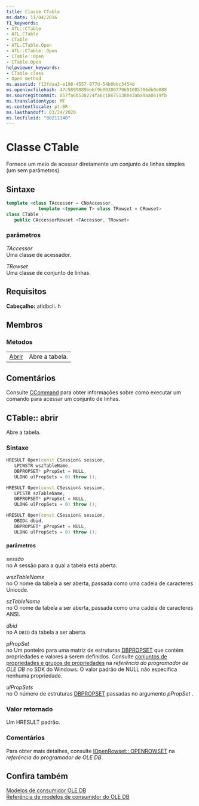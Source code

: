 ```yaml
---
title: Classe CTable
ms.date: 11/04/2016
f1_keywords:
- ATL::CTable
- ATL.CTable
- CTable
- ATL.CTable.Open
- ATL::CTable::Open
- CTable::Open
- CTable.Open
helpviewer_keywords:
- CTable class
- Open method
ms.assetid: f13fdaa3-e198-4557-977d-54b0bbc3454d
ms.openlocfilehash: 47c9899889bbbf9b09300779691085786db0e088
ms.sourcegitcommit: 857fa6b530224fa6c18675138043aba9aa0619fb
ms.translationtype: MT
ms.contentlocale: pt-BR
ms.lasthandoff: 03/24/2020
ms.locfileid: "80211140"
---
```

# <a name="ctable-class"></a>Classe CTable

Fornece um meio de acessar diretamente um conjunto de linhas simples (um sem parâmetros).

## <a name="syntax"></a>Sintaxe

```cpp
template <class TAccessor = CNoAccessor,
            template <typename T> class TRowset = CRowset>
class CTable :
   public CAccessorRowset <TAccessor, TRowset>
```

### <a name="parameters"></a>parâmetros

*TAccessor*<br/>
Uma classe de acessador.

*TRowset*<br/>
Uma classe de conjunto de linhas.

## <a name="requirements"></a>Requisitos

**Cabeçalho:** atldbcli. h

## <a name="members"></a>Membros

### <a name="methods"></a>Métodos

|||
|-|-|
|[Abrir](#open)|Abre a tabela.|

## <a name="remarks"></a>Comentários

Consulte [CCommand](../../data/oledb/ccommand-class.md) para obter informações sobre como executar um comando para acessar um conjunto de linhas.

## <a name="ctableopen"></a><a name="open"></a>CTable:: abrir

Abre a tabela.

### <a name="syntax"></a>Sintaxe

```cpp
HRESULT Open(const CSession& session,
   LPCWSTR wszTableName,
   DBPROPSET* pPropSet = NULL,
   ULONG ulPropSets = 0) throw ();

HRESULT Open(const CSession& session,
   LPCSTR szTableName,
   DBPROPSET* pPropSet = NULL,
   ULONG ulPropSets = 0) throw ();

HRESULT Open(const CSession& session,
   DBID& dbid,
   DBPROPSET* pPropSet = NULL,
   ULONG ulPropSets = 0) throw ();
```

#### <a name="parameters"></a>parâmetros

*sessão*<br/>
no A sessão para a qual a tabela está aberta.

*wszTableName*<br/>
no O nome da tabela a ser aberta, passada como uma cadeia de caracteres Unicode.

*szTableName*<br/>
no O nome da tabela a ser aberta, passada como uma cadeia de caracteres ANSI.

*dbid*<br/>
no A `DBID` da tabela a ser aberta.

*pPropSet*<br/>
no Um ponteiro para uma matriz de estruturas [DBPROPSET](/previous-versions/windows/desktop/ms714367(v=vs.85)) que contém propriedades e valores a serem definidos. Consulte [conjuntos de propriedades e grupos de propriedades](/previous-versions/windows/desktop/ms713696(v=vs.85)) na *referência do programador de OLE DB* no SDK do Windows. O valor padrão de NULL não especifica nenhuma propriedade.

*ulPropSets*<br/>
no O número de estruturas [DBPROPSET](/previous-versions/windows/desktop/ms714367(v=vs.85)) passadas no argumento *pPropSet* .

### <a name="return-value"></a>Valor retornado

Um HRESULT padrão.

### <a name="remarks"></a>Comentários

Para obter mais detalhes, consulte [IOpenRowset:: OPENROWSET](/previous-versions/windows/desktop/ms716724(v=vs.85)) na *referência do programador de OLE DB*.

## <a name="see-also"></a>Confira também

[Modelos de consumidor OLE DB](../../data/oledb/ole-db-consumer-templates-cpp.md)<br/>
[Referência de modelos de consumidor do OLE DB](../../data/oledb/ole-db-consumer-templates-reference.md)

